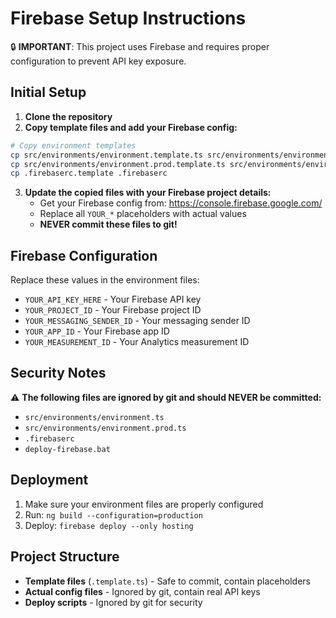 # Firebase Setup Instructions

🔒 **IMPORTANT**: This project uses Firebase and requires proper configuration to prevent API key exposure.

## Initial Setup

1. **Clone the repository**
2. **Copy template files and add your Firebase config:**

```bash
# Copy environment templates
cp src/environments/environment.template.ts src/environments/environment.ts
cp src/environments/environment.prod.template.ts src/environments/environment.prod.ts
cp .firebaserc.template .firebaserc
```

3. **Update the copied files with your Firebase project details:**
   - Get your Firebase config from: https://console.firebase.google.com/
   - Replace all `YOUR_*` placeholders with actual values
   - **NEVER commit these files to git!**

## Firebase Configuration

Replace these values in the environment files:
- `YOUR_API_KEY_HERE` - Your Firebase API key
- `YOUR_PROJECT_ID` - Your Firebase project ID  
- `YOUR_MESSAGING_SENDER_ID` - Your messaging sender ID
- `YOUR_APP_ID` - Your Firebase app ID
- `YOUR_MEASUREMENT_ID` - Your Analytics measurement ID

## Security Notes

⚠️ **The following files are ignored by git and should NEVER be committed:**
- `src/environments/environment.ts`
- `src/environments/environment.prod.ts`
- `.firebaserc`
- `deploy-firebase.bat`

## Deployment

1. Make sure your environment files are properly configured
2. Run: `ng build --configuration=production`
3. Deploy: `firebase deploy --only hosting`

## Project Structure

- **Template files** (`.template.ts`) - Safe to commit, contain placeholders
- **Actual config files** - Ignored by git, contain real API keys
- **Deploy scripts** - Ignored by git for security 
